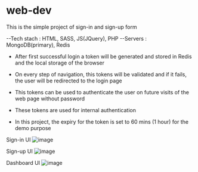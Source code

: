 # web-dev

This is the simple project of sign-in and sign-up form

--Tech stach : HTML, SASS, JS(JQuery), PHP
--Servers : MongoDB(primary), Redis

- After first successful login a token will be generated and stored in Redis and the local storage of the browser
- On every step of navigation, this tokens will be validated and if it fails, the user will be redirected to the login page
- This tokens can be used to authenticate the user on future visits of the web page without password
- These tokens are used for internal authentication

- In this project, the expiry for the token is set to 60 mins (1 hour) for the demo purpose

Sign-in UI
![image](https://user-images.githubusercontent.com/91783582/214272030-2e98d07c-3256-4f6c-9db2-bcac52d508ce.png)

Sign-up UI 
![image](https://user-images.githubusercontent.com/91783582/214272174-9b81b3f6-93a9-4609-a371-732c042fca70.png)

Dashboard UI
![image](https://user-images.githubusercontent.com/91783582/214272495-bec7980b-f34d-49dc-8c3c-ce0c43513787.png)

